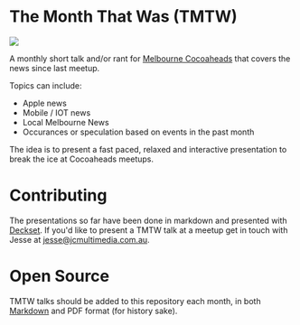# The Month That Was (TMTW)

![](tmtw.png)

A monthly short talk and/or rant for [Melbourne Cocoaheads](http://www.melbournecocoaheads.com/) that covers the news since last meetup.

Topics can include: 

- Apple news
- Mobile / IOT news
- Local Melbourne News
- Occurances or speculation based on events in the past month

The idea is to present a fast paced, relaxed and interactive presentation to break the ice at Cocoaheads meetups. 

# Contributing

The presentations so far have been done in markdown and presented with [Deckset](http://decksetapp.com/). If you'd like to present a TMTW talk at a meetup get in touch with Jesse at jesse@jcmultimedia.com.au.

# Open Source

TMTW talks should be added to this repository each month, in both [Markdown](http://daringfireball.net/projects/markdown/basics) and PDF format (for history sake). 
